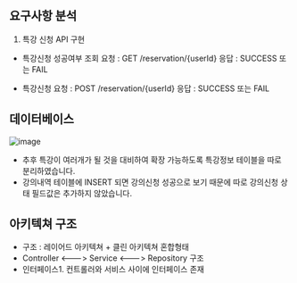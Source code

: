## 요구사항 분석
1. 특강 신청 API 구현
- 특강신청 성공여부 조회
  요청 : GET  /reservation/{userId}
  응답 : SUCCESS 또는 FAIL
  
- 특강신청
  요청 : POST /reservation/{userId}
  응답 : SUCCESS 또는 FAIL

 
## 데이터베이스
![image](https://github.com/wwwkang8/hhplus_architecture_2nd/assets/26863285/9a951e82-06c1-4db7-8426-a73991a96ed8)

- 추후 특강이 여러개가 될 것을 대비하여 확장 가능하도록 특강정보 테이블을 따로 분리하였습니다.
- 강의내역 테이블에 INSERT 되면 강의신청 성공으로 보기 때문에 따로 강의신청 상태 필드값은 추가하지 않았습니다.



## 아키텍쳐 구조
- 구조 : 레이어드 아키텍쳐 + 클린 아키텍쳐 혼합형태
- Controller <---> Service <---> Repository 구조
- 인터페이스1. 컨트롤러와 서비스 사이에 인터페이스 존재
